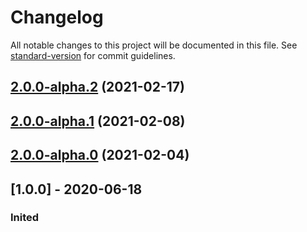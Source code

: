 # Changelog

All notable changes to this project will be documented in this file. See [standard-version](https://github.com/conventional-changelog/standard-version) for commit guidelines.

## [2.0.0-alpha.2](v2.0.0-alpha.1...v2.0.0-alpha.2) (2021-02-17)

## [2.0.0-alpha.1](v2.0.0-alpha.0...v2.0.0-alpha.1) (2021-02-08)

## [2.0.0-alpha.0](v1.0.0...v2.0.0-alpha.0) (2021-02-04)

## [1.0.0] - 2020-06-18
### Inited
